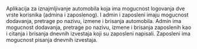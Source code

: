 Aplikacija za iznajmljivanje automobila koja ima mogucnost logovanja dve vrste korisnika (admina i zaposlenog). 
I admin i zaposleni imaju mogucnost dodavanja, pretrage po nazivu, izmene i brisanja automobila.
Admin ima mogucnost dodavanja, pretrage po nazivu, izmene i brisanja zaposlenih kao i citanja i brisanja dnevnih izvestaja koji su zaposleni napisali.
Zaposleni ima mogucnost pisanja dnevnih izvestaja.


